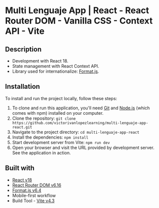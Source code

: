 # Multi Lenguaje App | React - React Router DOM - Vanilla CSS - Context API - Vite

## Description
- Development with React 18.
- State management with React Context API.
- Library used for internationalize:  [Format.js](https://formatjs.io/).

## Installation

To install and run the project locally, follow these steps:

1. To clone and run this application, you'll need [Git](https://git-scm.com/) and [Node.js](https://nodejs.org/es) (which comes with npm) installed on your computer.
2. Clone the repository: `git clone https://github.com/victorivanlopezlearning/multi-lenguaje-app-react.git`
3. Navigate to the project directory: `cd multi-lenguaje-app-react`
4. Install the dependencies: `npm install`
5. Start development server from Vite: `npm run dev`
6. Open your browser and visit the URL provided by development server. See the application in action.

## Built with

- [React v18](https://es.react.dev/)
- [React Router DOM v6.16](https://reactrouter.com/)
- [Format.js v6.4](https://formatjs.io/)
- Mobile-first workflow
- Build Tool - [Vite v4.3](https://vitejs.dev)